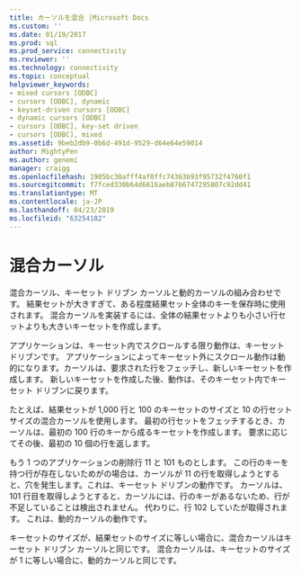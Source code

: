 ```yaml
---
title: カーソルを混合 |Microsoft Docs
ms.custom: ''
ms.date: 01/19/2017
ms.prod: sql
ms.prod_service: connectivity
ms.reviewer: ''
ms.technology: connectivity
ms.topic: conceptual
helpviewer_keywords:
- mixed cursors [ODBC]
- cursors [ODBC], dynamic
- keyset-driven cursors [ODBC]
- dynamic cursors [ODBC]
- cursors [ODBC], key-set driven
- cursors [ODBC], mixed
ms.assetid: 9beb2db9-0b6d-491d-9529-d64e64e59014
author: MightyPen
ms.author: genemi
manager: craigg
ms.openlocfilehash: 1905bc30afff4af0ffc74363b93f95732f4760f1
ms.sourcegitcommit: f7fced330b64d6616aeb8766747295807c92dd41
ms.translationtype: MT
ms.contentlocale: ja-JP
ms.lasthandoff: 04/23/2019
ms.locfileid: "63254182"
---
```

# <a name="mixed-cursors"></a>混合カーソル
混合カーソル、キーセット ドリブン カーソルと動的カーソルの組み合わせです。 結果セットが大きすぎて、ある程度結果セット全体のキーを保存時に使用されます。 混合カーソルを実装するには、全体の結果セットよりも小さい行セットよりも大きいキーセットを作成します。  
  
 アプリケーションは、キーセット内でスクロールする限り動作は、キーセット ドリブンです。 アプリケーションによってキーセット外にスクロール動作は動的になります。カーソルは、要求された行をフェッチし、新しいキーセットを作成します。 新しいキーセットを作成した後、動作は、そのキーセット内でキーセット ドリブンに戻ります。  
  
 たとえば、結果セットが 1,000 行と 100 のキーセットのサイズと 10 の行セット サイズの混合カーソルを使用します。 最初の行セットをフェッチするとき、カーソルは、最初の 100 行のキーから成るキーセットを作成します。 要求に応じてその後、最初の 10 個の行を返します。  
  
 もう 1 つのアプリケーションの削除行 11 と 101 ものとします。 この行のキーを持つ行が存在しないためがの場合は、カーソルが 11 の行を取得しようとすると、穴を発生します。これは、キーセット ドリブンの動作です。 カーソルは、101 行目を取得しようとすると、カーソルには、行のキーがあるないため、行が不足していることは検出されません。 代わりに、行 102 していたが取得されます。 これは、動的カーソルの動作です。  
  
 キーセットのサイズが、結果セットのサイズに等しい場合に、混合カーソルはキーセット ドリブン カーソルと同じです。 混合カーソルは、キーセットのサイズが 1 に等しい場合に、動的カーソルと同じです。
